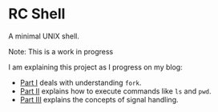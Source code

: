 RC Shell
===

A minimal UNIX shell.


Note: This is a work in progress

I am explaining this project as I progress on my blog:
* [Part I](https://indradhanush.github.io/blog/writing-a-unix-shell-part-1/)
deals with understanding `fork`.
* [Part II](https://indradhanush.github.io/blog/writing-a-unix-shell-part-2/)
explains how to execute commands like `ls` and `pwd`.
* [Part III](https://indradhanush.github.io/blog/writing-a-unix-shell-part-3/)
explains the concepts of signal handling.
